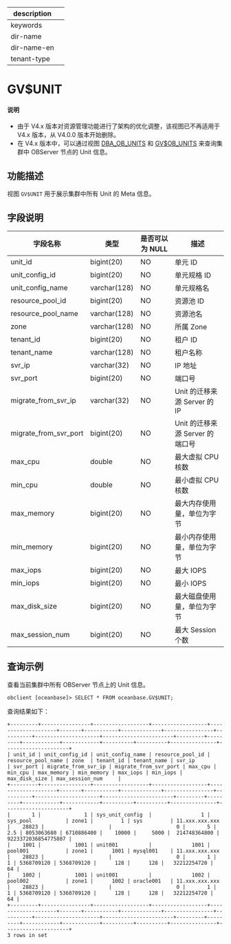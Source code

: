 |description||
|---|---|
|keywords||
|dir-name||
|dir-name-en||
|tenant-type||

# GV$UNIT

<main id="notice" type='explain'>
<h4>说明</h4>
<ul>
<li>由于 V4.x 版本对资源管理功能进行了架构的优化调整，该视图已不再适用于 V4.x 版本，从 V4.0.0 版本开始删除。</li>
<li>在 V4.x 版本中，可以通过视图 <a href="../200.dictionary-view-of-sys-tenant/23900.o-dba_ob_units-of-sys-tenant.md">DBA_OB_UNITS</a> 和 <a href="4800.gv-ob_units-of-sys-tenant.md">GV$OB_UNITS</a> 来查询集群中 OBServer 节点的 Unit 信息。</li>
</ul>
</ul>
</main>

## 功能描述

视图 `GV$UNIT` 用于展示集群中所有 Unit 的 Meta 信息。

## 字段说明

|       **字段名称**        |    **类型**    | **是否可以为 NULL** |         **描述**         |
|-----------------------|--------------|----------------|------------------------|
| unit_id               | bigint(20)   | NO             | 单元 ID                  |
| unit_config_id        | bigint(20)   | NO             | 单元规格 ID                |
| unit_config_name      | varchar(128) | NO             | 单元规格名                  |
| resource_pool_id      | bigint(20)   | NO             | 资源池 ID                 |
| resource_pool_name    | varchar(128) | NO             | 资源池名                   |
| zone                  | varchar(128) | NO             | 所属 Zone                |
| tenant_id             | bigint(20)   | NO             | 租户 ID                  |
| tenant_name           | varchar(128) | NO             | 租户名称                   |
| svr_ip                | varchar(32)  | NO             | IP 地址                  |
| svr_port              | bigint(20)   | NO             | 端口号                     |
| migrate_from_svr_ip   | varchar(32)  | NO             | Unit 的迁移来源 Server 的 IP |
| migrate_from_svr_port | bigint(20)   | NO             | Unit 的迁移来源 Server 的端口号 |
| max_cpu               | double       | NO             | 最大虚拟 CPU 核数            |
| min_cpu               | double       | NO             | 最小虚拟 CPU 核数            |
| max_memory            | bigint(20)   | NO             | 最大内存使用量，单位为字节     |
| min_memory            | bigint(20)   | NO             | 最小内存使用量，单位为字节     |
| max_iops              | bigint(20)   | NO             | 最大 IOPS                |
| min_iops              | bigint(20)   | NO             | 最小 IOPS                |
| max_disk_size         | bigint(20)   | NO             | 最大磁盘使用量，单位为字节    |
| max_session_num       | bigint(20)   | NO             | 最大 Session 个数          |

## 查询示例

查看当前集群中所有 OBServer 节点上的 Unit 信息。

```shell
obclient [oceanbase]> SELECT * FROM oceanbase.GV$UNIT;
```

查询结果如下：

```shell
+---------+----------------+------------------+------------------+--------------------+-------+-----------+-------------+----------------+----------+---------------------+-----------------------+---------+---------+------------+------------+----------+----------+---------------+---------------------+
| unit_id | unit_config_id | unit_config_name | resource_pool_id | resource_pool_name | zone  | tenant_id | tenant_name | svr_ip         | svr_port | migrate_from_svr_ip | migrate_from_svr_port | max_cpu | min_cpu | max_memory | min_memory | max_iops | min_iops | max_disk_size | max_session_num     |
+---------+----------------+------------------+------------------+--------------------+-------+-----------+-------------+----------------+----------+---------------------+-----------------------+---------+---------+------------+------------+----------+----------+---------------+---------------------+
|       1 |              1 | sys_unit_config  |                1 | sys_pool           | zone1 |         1 | sys         | 11.xxx.xxx.xxx |    28823 |                     |                     0 |       5 |     2.5 | 8053063680 | 6710886400 |    10000 |     5000 |  214748364800 | 9223372036854775807 |
|    1001 |           1001 | unit001          |             1001 | pool001            | zone1 |      1001 | mysql001    | 11.xxx.xxx.xxx |    28823 |                     |                     0 |       1 |       1 | 5368709120 | 5368709120 |      128 |      128 |   32212254720 |                  64 |
|    1002 |           1001 | unit001          |             1002 | pool002            | zone1 |      1002 | oracle001   | 11.xxx.xxx.xxx |    28823 |                     |                     0 |       1 |       1 | 5368709120 | 5368709120 |      128 |      128 |   32212254720 |                  64 |
+---------+----------------+------------------+------------------+--------------------+-------+-----------+-------------+----------------+----------+---------------------+-----------------------+---------+---------+------------+------------+----------+----------+---------------+---------------------+
3 rows in set
```

